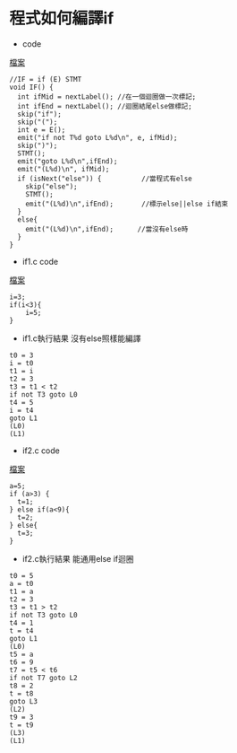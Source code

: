 # 程式如何編譯if

* code

<a href="https://github.com/brian891005/sp109b/blob/main/Note/Compiler/compiler.c">檔案</a>

```
//IF = if (E) STMT
void IF() {
  int ifMid = nextLabel(); //在一個迴圈做一次標記;
  int ifEnd = nextLabel(); //迴圈結尾else做標記;
  skip("if");
  skip("(");
  int e = E();
  emit("if not T%d goto L%d\n", e, ifMid);
  skip(")");
  STMT();
  emit("goto L%d\n",ifEnd);
  emit("(L%d)\n", ifMid);
  if (isNext("else")) {          //當程式有else
    skip("else");
    STMT();
    emit("(L%d)\n",ifEnd);       //標示else||else if結束
  }
  else{
    emit("(L%d)\n",ifEnd);      //當沒有else時
  }
}
```

* if1.c  code

<a href="https://github.com/brian891005/sp109b/blob/main/Note/Compiler/test/if1.c">檔案</a>

```
i=3;
if(i<3){
    i=5;
}
```

* if1.c執行結果 沒有else照樣能編譯

```
t0 = 3
i = t0
t1 = i
t2 = 3
t3 = t1 < t2
if not T3 goto L0
t4 = 5
i = t4
goto L1
(L0)
(L1)
```

* if2.c code

<a href='https://github.com/brian891005/sp109b/blob/main/Note/Compiler/test/if2.c'>檔案</a>

```
a=5;
if (a>3) {
  t=1;
} else if(a<9){
  t=2;
} else{
  t=3;
}
```

* if2.c執行結果  能通用else if迴圈
```
t0 = 5
a = t0
t1 = a
t2 = 3
t3 = t1 > t2
if not T3 goto L0
t4 = 1
t = t4
goto L1
(L0)
t5 = a
t6 = 9
t7 = t5 < t6
if not T7 goto L2
t8 = 2
t = t8
goto L3
(L2)
t9 = 3
t = t9
(L3)
(L1)
```
